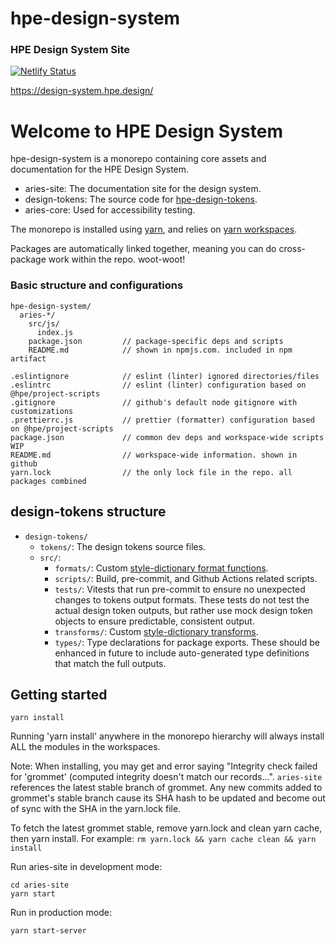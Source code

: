 # hpe-design-system

### HPE Design System Site

[![Netlify Status](https://api.netlify.com/api/v1/badges/39e37d4a-4f9f-4946-8aeb-b8328b1821cd/deploy-status)](https://app.netlify.com/sites/keen-mayer-a86c8b/deploys)

https://design-system.hpe.design/

# Welcome to HPE Design System

hpe-design-system is a monorepo containing core assets and documentation for the HPE Design System.

- aries-site: The documentation site for the design system.
- design-tokens: The source code for [hpe-design-tokens](https://www.npmjs.com/package/hpe-design-tokens).
- aries-core: Used for accessibility testing.

The monorepo is installed using [yarn](https://github.com/yarnpkg/yarn), and relies on [yarn workspaces](https://yarnpkg.com/lang/en/docs/workspaces/).

Packages are automatically linked together, meaning you can do cross-package work within the repo. woot-woot!

### Basic structure and configurations

```
hpe-design-system/
  aries-*/
    src/js/
      index.js
    package.json         // package-specific deps and scripts
    README.md            // shown in npmjs.com. included in npm artifact

.eslintignore            // eslint (linter) ignored directories/files
.eslintrc                // eslint (linter) configuration based on @hpe/project-scripts
.gitignore               // github's default node gitignore with customizations
.prettierrc.js           // prettier (formatter) configuration based on @hpe/project-scripts
package.json             // common dev deps and workspace-wide scripts WIP
README.md                // workspace-wide information. shown in github
yarn.lock                // the only lock file in the repo. all packages combined
```

## design-tokens structure

- `design-tokens/`
   - `tokens/`: The design tokens source files.
   - `src/`:
      - `formats/`: Custom [style-dictionary format functions](https://styledictionary.com/reference/hooks/formats/).
      - `scripts/`: Build, pre-commit, and Github Actions related scripts.
      - `tests/`: Vitests that run pre-commit to ensure no unexpected changes to tokens output formats. These tests do not test the actual design token outputs, but rather use mock design token objects to ensure predictable, consistent output.
      - `transforms/`: Custom [style-dictionary transforms](https://styledictionary.com/reference/hooks/transforms/).
      - `types/`: Type declarations for package exports. These should be enhanced in future to include auto-generated type definitions that match the full outputs.
    
## Getting started

```
yarn install
```

Running 'yarn install' anywhere in the monorepo hierarchy will always install ALL the modules in the workspaces.

Note: When installing, you may get and error saying "Integrity check failed for 'grommet' (computed integrity doesn't match our records...". 
`aries-site` references the latest stable branch of grommet. Any new commits added to grommet's stable branch cause its SHA hash to be updated and become out of sync with the SHA in the yarn.lock file. 

To fetch the latest grommet stable, remove yarn.lock and clean yarn cache, then yarn install. For example: `rm yarn.lock && yarn cache clean && yarn install`

Run aries-site in development mode:

```
cd aries-site
yarn start
```

Run in production mode:

```
yarn start-server
```


